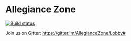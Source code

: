 Allegiance Zone
==========

[![Build status](https://ci.appveyor.com/api/projects/status/n9ks52gy4c26vn1w/branch/master?svg=true)](https://ci.appveyor.com/project/Astn/allegiance/branch/master)

Join us on Gitter: https://gitter.im/AllegianceZone/Lobby#






